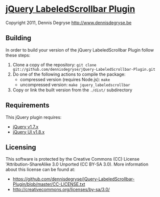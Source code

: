 [jQuery LabeledScrollbar Plugin](https://github.com/dennisdegryse/jQuery-LabeledScrollbar-Plugin/wiki)
================================================================================
Copyright 2011, Dennis Degryse
http://www.dennisdegryse.be

Building
----------------

In order to build your version of the jQuery LabeledScrollbar Plugin follow these steps:

1. Clone a copy of the repository: `git clone git://github.com/dennisdegryse/jQuery-LabeledScrollbar-Plugin.git`
2. Do one of the following actions to compile the package:
   * compressed version (requires Node.js): `make`
   * uncompressed version: `make jquery_labeledscrollbar`
3. Copy or link the built version from the `./dist/` subdirectory

Requirements
----------------

This jQuery plugin requires:
   * [jQuery v1.7.x](https://github.com/jquery/jquery)
   * [jQuery UI v1.8.x](https://github.com/jquery/jquery-ui)


Licensing
----------------

This software is protected by the Creative Commons (CC) License 'Attribution-ShareAlike 3.0 Unported (CC BY-SA 3.0). More information about this license can be found at:
   * https://github.com/dennisdegryse/jQuery-LabeledScrollbar-Plugin/blob/master/CC-LICENSE.txt
   * http://creativecommons.org/licenses/by-sa/3.0/
